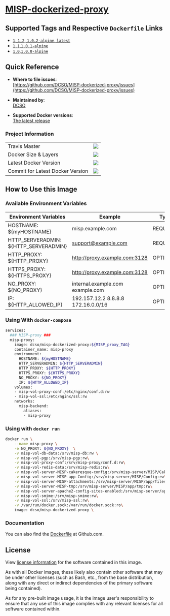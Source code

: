 # [MISP-dockerized-proxy](https://github.com/DCSO/MISP-dockerized-proxy)

## Supported Tags and Respective `Dockerfile` Links

- [`1`, `1.2`, `1.0.2-alpine`, `latest`][3]
- [`1.1`,`1.0.1-alpine`][2]
- [`1.0`,`1.0.0-alpine`][1]

[1]: https://github.com/DCSO/MISP-dockerized-proxy/blob/master/1.0-alpine/Dockerfile
[2]: https://github.com/DCSO/MISP-dockerized-proxy/blob/master/1.1-alpine/Dockerfile
[3]: https://github.com/DCSO/MISP-dockerized-proxy/blob/master/1.2-alpine/Dockerfile

## Quick Reference

-	**Where to file issues**:  
	[https://github.com/DCSO/MISP-dockerized-proxy/issues](https://github.com/DCSO/MISP-dockerized-proxy/issues)

-	**Maintained by**:  
	[DCSO](https://github.com/DCSO)

-	**Supported Docker versions**:  
	[The latest release](https://github.com/docker/docker-ce/releases/latest)

### Project Information

| | |
|-|-|
| Travis Master | [![][101]][102] |
| Docker Size & Layers | [![][104]][107]|
| Latest Docker Version | [![][105]][107]|
| Commit for Latest Docker Version | [![][106]][107]|

[101]: https://travis-ci.org/DCSO/MISP-dockerized-proxy.svg?branch=master
[102]: https://travis-ci.org/DCSO/MISP-dockerized-proxy
[104]: https://images.microbadger.com/badges/image/dcso/misp-dockerized-proxy.svg
[105]: https://images.microbadger.com/badges/version/dcso/misp-dockerized-proxy.svg
[106]: https://images.microbadger.com/badges/commit/dcso/misp-dockerized-proxy.svg
[107]: https://microbadger.com/images/dcso/misp-dockerized-proxy


## How to Use this Image

### Available Environment Variables

| Environment Variables                 | Example                            | Type     |
| ------------------------------------- | ---------------------------------- | -------- |
| HOSTNAME: ${myHOSTNAME}               | misp.example.com                   | REQUIRED |
| HTTP_SERVERADMIN: ${HTTP_SERVERADMIN} | support@example.com                | REQUIRED |
| HTTP_PROXY: ${HTTP_PROXY}             | http://proxy.example.com:3128      | OPTIONAL |
| HTTPS_PROXY: ${HTTPS_PROXY}           | http://proxy.example.com:3128      | OPTIONAL |
| NO_PROXY: ${NO_PROXY}                 | internal.example.com example.com   | OPTIONAL |
| IP: ${HTTP_ALLOWED_IP}                | 192.157.12.2 8.8.8.8 172.16.0.0/16 | OPTIONAL |

### Using With `docker-compose`
``` bash
services:
  ### MISP-proxy ###
  misp-proxy:
    image: dcso/misp-dockerized-proxy:${MISP_proxy_TAG}
    container_name: misp-proxy
    environment:
      HOSTNAME: ${myHOSTNAME}
      HTTP_SERVERADMIN: ${HTTP_SERVERADMIN}
      HTTP_PROXY: ${HTTP_PROXY}
      HTTPS_PROXY: ${HTTPS_PROXY}
      NO_PROXY: ${NO_PROXY}
      IP: ${HTTP_ALLOWED_IP}
    volumes:
    - misp-vol-proxy-conf:/etc/nginx/conf.d:rw
    - misp-vol-ssl:/etc/nginx/ssl:rw
    networks:
      misp-backend:
        aliases:
        - misp-proxy
```


### Using with `docker run`
``` bash
docker run \
    --name misp-proxy \
    -e NO_PROXY: ${NO_PROXY}  \
    -v misp-vol-db-data:/srv/misp-db:rw \
    -v misp-vol-pgp:/srv/misp-pgp:rw\
    -v misp-vol-proxy-conf:/srv/misp-proxy/conf.d:rw\
    -v misp-vol-redis-data:/srv/misp-redis:rw\
    -v misp-vol-server-MISP-cakeresque-config:/srv/misp-server/MISP/CakeResque/Config:rw\
    -v misp-vol-server-MISP-app-Config:/srv/misp-server/MISP/Config:rw\
    -v misp-vol-server-MISP-attachments:/srv/misp-server/MISP/app/files:rw\
    -v misp-vol-server-MISP-tmp:/srv/misp-server/MISP/app/tmp:rw\
    -v misp-vol-server-apache2-config-sites-enabled:/srv/misp-server/apache2/sites-enabled:rw\
    -v misp-vol-smime:/srv/misp-smime:rw\
    -v misp-vol-ssl:/srv/misp-ssl:rw\
    -v /var/run/docker.sock:/var/run/docker.sock:ro\
    image: dcso/misp-dockerized-proxy \
```

### Documentation
You can also find the [Dockerfile](https://github.com/DCSO/MISP-dockerized-proxy/) at Github.com.


## License

View [license information](https://github.com/DCSO/MISP-dockerized-proxy/blob/master/LICENSE) for the software contained in this image.

As with all Docker images, these likely also contain other software that may be under other licenses (such as Bash, etc., from the base distribution, along with any direct or indirect dependencies of the primary software being contained).

As for any pre-built image usage, it is the image user's responsibility to ensure that any use of this image complies with any relevant licenses for all software contained within.
